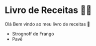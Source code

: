 # Livro de Receitas :man_cook:

Olá Bem vindo ao meu livro de receitas :wave:

* Strognoff de Frango
* Pavê
